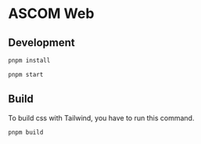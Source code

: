 # ASCOM Web

## Development

```sh
pnpm install

pnpm start
```

## Build

To build css with Tailwind, you have to run this command. 

```sh
pnpm build
```